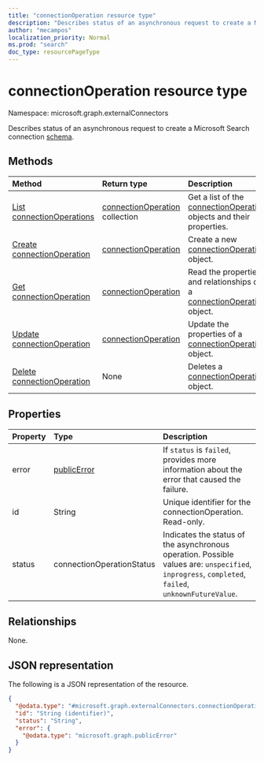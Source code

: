 ```yaml
---
title: "connectionOperation resource type"
description: "Describes status of an asynchronous request to create a Microsoft Search connection schema."
author: "mecampos"
localization_priority: Normal
ms.prod: "search"
doc_type: resourcePageType
---
```


# connectionOperation resource type

Namespace: microsoft.graph.externalConnectors



Describes status of an asynchronous request to create a Microsoft Search connection [schema](externalconnectors-schema.md).

## Methods
|Method|Return type|Description|
|:---|:---|:---|
|[List connectionOperations](../api/connectionoperation-list.md)|[connectionOperation](../resources/externalconnectors-connectionoperation.md) collection|Get a list of the [connectionOperation](../resources/connectionoperation.md) objects and their properties.|
|[Create connectionOperation](../api/externalconnectors-connectionoperation-create.md)|[connectionOperation](../resources/externalconnectors-connectionoperation.md)|Create a new [connectionOperation](../resources/externalconnectors-connectionoperation.md) object.|
|[Get connectionOperation](../api/externalconnectors-connectionoperation-get.md)|[connectionOperation](../resources/externalconnectors-connectionoperation.md)|Read the properties and relationships of a [connectionOperation](../resources/externalconnectors-connectionoperation.md) object.|
|[Update connectionOperation](../api/externalconnectors-connectionoperation-update.md)|[connectionOperation](../resources/externalconnectors-connectionoperation.md)|Update the properties of a [connectionOperation](../resources/externalconnectors-connectionoperation.md) object.|
|[Delete connectionOperation](../api/externalconnectors-connectionoperation-delete.md)|None|Deletes a [connectionOperation](../resources/externalconnectors-connectionoperation.md) object.|

## Properties
|Property|Type|Description|
|:---|:---|:---|
|error|[publicError](../resources/externalconnectors-publicerror.md)| If `status` is `failed`, provides more information about the error that caused the failure.|
|id|String| Unique identifier for the connectionOperation. Read-only. |
|status|connectionOperationStatus| Indicates the status of the asynchronous operation. Possible values are: `unspecified`, `inprogress`, `completed`, `failed`, `unknownFutureValue`.|

## Relationships
None.

## JSON representation
The following is a JSON representation of the resource.
<!-- {
  "blockType": "resource",
  "keyProperty": "id",
  "@odata.type": "microsoft.graph.externalConnectors.connectionOperation",
  "openType": false
}
-->
``` json
{
  "@odata.type": "#microsoft.graph.externalConnectors.connectionOperation",
  "id": "String (identifier)",
  "status": "String",
  "error": {
    "@odata.type": "microsoft.graph.publicError"
  }
}
```

